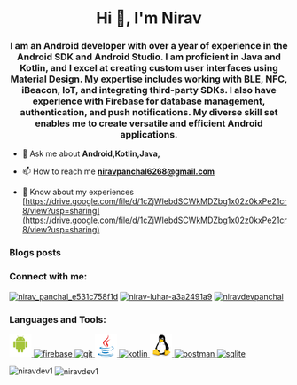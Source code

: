 <h1 align="center">Hi 👋, I'm Nirav</h1>
<h3 align="center">I am an Android developer with over a year of experience in the Android SDK and Android Studio. I am proficient in Java and Kotlin, and I excel at creating custom user interfaces using Material Design. My expertise includes working with BLE, NFC, iBeacon, IoT, and integrating third-party SDKs. I also have experience with Firebase for database management, authentication, and push notifications. My diverse skill set enables me to create versatile and efficient Android applications.</h3>

- 💬 Ask me about **Android,Kotlin,Java,**

- 📫 How to reach me **niravpanchal6268@gmail.com**

- 📄 Know about my experiences [https://drive.google.com/file/d/1cZjWIebdSCWkMDZbg1x02z0kxPe21cr8/view?usp=sharing](https://drive.google.com/file/d/1cZjWIebdSCWkMDZbg1x02z0kxPe21cr8/view?usp=sharing)

### Blogs posts
<!-- BLOG-POST-LIST:START -->
<!-- BLOG-POST-LIST:END -->

<h3 align="left">Connect with me:</h3>
<p align="left">
<a href="https://dev.to/nirav_panchal_e531c758f1d" target="blank"><img align="center" src="https://raw.githubusercontent.com/rahuldkjain/github-profile-readme-generator/master/src/images/icons/Social/devto.svg" alt="nirav_panchal_e531c758f1d" height="30" width="40" /></a>
<a href="https://linkedin.com/in/nirav-luhar-a3a2491a9" target="blank"><img align="center" src="https://raw.githubusercontent.com/rahuldkjain/github-profile-readme-generator/master/src/images/icons/Social/linked-in-alt.svg" alt="nirav-luhar-a3a2491a9" height="30" width="40" /></a>
<a href="https://instagram.com/niravdevpanchal" target="blank"><img align="center" src="https://raw.githubusercontent.com/rahuldkjain/github-profile-readme-generator/master/src/images/icons/Social/instagram.svg" alt="niravdevpanchal" height="30" width="40" /></a>
</p>

<h3 align="left">Languages and Tools:</h3>
<p align="left"> <a href="https://developer.android.com" target="_blank" rel="noreferrer"> <img src="https://raw.githubusercontent.com/devicons/devicon/master/icons/android/android-original-wordmark.svg" alt="android" width="40" height="40"/> </a> <a href="https://firebase.google.com/" target="_blank" rel="noreferrer"> <img src="https://www.vectorlogo.zone/logos/firebase/firebase-icon.svg" alt="firebase" width="40" height="40"/> </a> <a href="https://git-scm.com/" target="_blank" rel="noreferrer"> <img src="https://www.vectorlogo.zone/logos/git-scm/git-scm-icon.svg" alt="git" width="40" height="40"/> </a> <a href="https://www.java.com" target="_blank" rel="noreferrer"> <img src="https://raw.githubusercontent.com/devicons/devicon/master/icons/java/java-original.svg" alt="java" width="40" height="40"/> </a> <a href="https://kotlinlang.org" target="_blank" rel="noreferrer"> <img src="https://www.vectorlogo.zone/logos/kotlinlang/kotlinlang-icon.svg" alt="kotlin" width="40" height="40"/> </a> <a href="https://www.linux.org/" target="_blank" rel="noreferrer"> <img src="https://raw.githubusercontent.com/devicons/devicon/master/icons/linux/linux-original.svg" alt="linux" width="40" height="40"/> </a> <a href="https://postman.com" target="_blank" rel="noreferrer"> <img src="https://www.vectorlogo.zone/logos/getpostman/getpostman-icon.svg" alt="postman" width="40" height="40"/> </a> <a href="https://www.sqlite.org/" target="_blank" rel="noreferrer"> <img src="https://www.vectorlogo.zone/logos/sqlite/sqlite-icon.svg" alt="sqlite" width="40" height="40"/> </a> </p>

<p><img align="left" src="https://github-readme-stats.vercel.app/api/top-langs?username=niravdev1&show_icons=true&locale=en&layout=compact" alt="niravdev1" /></p>

<p>&nbsp;<img align="center" src="https://github-readme-stats.vercel.app/api?username=niravdev1&show_icons=true&locale=en" alt="niravdev1" /></p>
